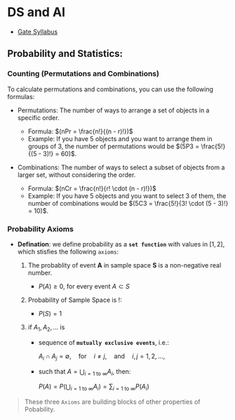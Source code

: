 


# DS and AI

- [Gate Syllabus](https://gate2024.iisc.ac.in/wp-content/uploads/2023/08/GATE2024DataScienceAIsyllabus.pdf)

## Probability and Statistics:

### Counting (Permutations and Combinations)

To calculate permutations and combinations, you can use the following formulas:

- Permutations: The number of ways to arrange a set of objects in a specific order.
    - Formula: $(nPr = \frac{n!}{(n - r)!})$
    - Example: If you have 5 objects and you want to arrange them in groups of 3, the number of permutations would be $(5P3 = \frac{5!}{(5 - 3)!} = 60)$.

- Combinations: The number of ways to select a subset of objects from a larger set, without considering the order.
    - Formula: $(nCr = \frac{n!}{r! \cdot (n - r)!})$
    - Example: If you have 5 objects and you want to select 3 of them, the number of combinations would be $(5C3 = \frac{5!}{3! \cdot (5 - 3)!} = 10)$.


### Probability Axioms

 - **Defination**: we define probability as a **`set function`** with values in $[1,2]$, which stisfies the following `axioms`:

    1. The probablity of event **A** in sample space **S** is a non-negative real number.
        
        - $P(A) \geq 0$, for every event $A \subset S$

    2. Probability of Sample Space is !:

        - $P(S)=1$

    3. if $A_1, A_2, ...$ is

        - sequence of **`mutually exclusive events`**, i.e.:

            $A_i \cap A_j = \emptyset , \quad \text{for} \quad i \neq j , \quad \text{and} \quad i , j = 1 , 2 , \ldots ,$

        - such that $A = \bigcup_{i=1 \text{ to } \infty} A_i$, then:

            $P(A) = P\left(\bigcup_{i=1 \text{ to } \infty} A_i\right) = \sum_{i=1 \text{ to } \infty} P(A_i)$

> These three `Axioms` are building blocks of other properties of Pobability.